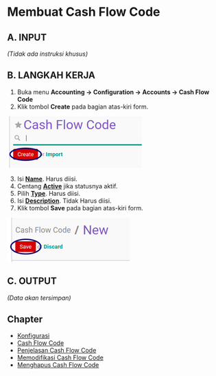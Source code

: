 # Membuat Cash Flow Code

## A. INPUT

*(Tidak ada instruksi khusus)*

## B. LANGKAH KERJA

1. Buka menu **Accounting -> Configuration -> Accounts -> Cash Flow Code**
2. Klik tombol **Create** pada bagian atas-kiri form.

![](../../img/cash-flow-code/tombol-create.png)

3. Isi **[Name](./penjelasan.md#field-name)**. Harus diisi.
4. Centang **[Active](./penjelasan.md#field-active)** jika statusnya aktif.
5. Pilih **[Type](./penjelasan.md#field-type)**. Harus diisi.
6. Isi **[Description](./penjelasan.md#field-description)**. Tidak Harus diisi.
7. Klik tombol **Save** pada bagian atas-kiri form.

![](../../img/cash-flow-code/tombol-save.png)

## C. OUTPUT

*(Data akan tersimpan)*

## Chapter
- [Konfigurasi](../../konfigurasi.md)
- [Cash Flow Code](../cash-flow-code.md)
- [Penjelasan Cash Flow Code](penjelasan.md)
- [Memodifikasi Cash Flow Code](memodifikasi.md)
- [Menghapus Cash Flow Code](menghapus.md)
